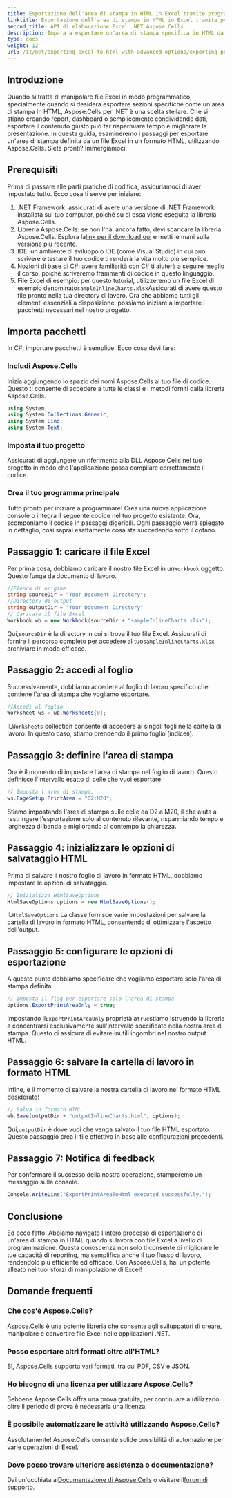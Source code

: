 ```yaml
---
title: Esportazione dell'area di stampa in HTML in Excel tramite programmazione
linktitle: Esportazione dell'area di stampa in HTML in Excel tramite programmazione
second_title: API di elaborazione Excel .NET Aspose.Cells
description: Impara a esportare un'area di stampa specifica in HTML da Excel usando Aspose.Cells per .NET in questa guida dettagliata. Ottimizza la presentazione dei tuoi dati.
type: docs
weight: 12
url: /it/net/exporting-excel-to-html-with-advanced-options/exporting-print-area/
---
```

## Introduzione
Quando si tratta di manipolare file Excel in modo programmatico, specialmente quando si desidera esportare sezioni specifiche come un'area di stampa in HTML, Aspose.Cells per .NET è una scelta stellare. Che si stiano creando report, dashboard o semplicemente condividendo dati, esportare il contenuto giusto può far risparmiare tempo e migliorare la presentazione. In questa guida, esamineremo i passaggi per esportare un'area di stampa definita da un file Excel in un formato HTML, utilizzando Aspose.Cells. Siete pronti? Immergiamoci!
## Prerequisiti
Prima di passare alle parti pratiche di codifica, assicuriamoci di aver impostato tutto. Ecco cosa ti serve per iniziare:
1. .NET Framework: assicurati di avere una versione di .NET Framework installata sul tuo computer, poiché su di essa viene eseguita la libreria Aspose.Cells.
2.  Libreria Aspose.Cells: se non l'hai ancora fatto, devi scaricare la libreria Aspose.Cells. Esplora la[link per il download qui](https://releases.aspose.com/cells/net/) e metti le mani sulla versione più recente.
3. IDE: un ambiente di sviluppo o IDE (come Visual Studio) in cui puoi scrivere e testare il tuo codice ti renderà la vita molto più semplice.
4. Nozioni di base di C#: avere familiarità con C# ti aiuterà a seguire meglio il corso, poiché scriveremo frammenti di codice in questo linguaggio.
5.  File Excel di esempio: per questo tutorial, utilizzeremo un file Excel di esempio denominato`sampleInlineCharts.xlsx`Assicurati di avere questo file pronto nella tua directory di lavoro.
Ora che abbiamo tutti gli elementi essenziali a disposizione, possiamo iniziare a importare i pacchetti necessari nel nostro progetto.
## Importa pacchetti
In C#, importare pacchetti è semplice. Ecco cosa devi fare:
### Includi Aspose.Cells
Inizia aggiungendo lo spazio dei nomi Aspose.Cells al tuo file di codice. Questo ti consente di accedere a tutte le classi e i metodi forniti dalla libreria Aspose.Cells.
```csharp
using System;
using System.Collections.Generic;
using System.Linq;
using System.Text;
```
### Imposta il tuo progetto
Assicurati di aggiungere un riferimento alla DLL Aspose.Cells nel tuo progetto in modo che l'applicazione possa compilare correttamente il codice.
### Crea il tuo programma principale
Tutto pronto per iniziare a programmare! Crea una nuova applicazione console o integra il seguente codice nel tuo progetto esistente.
Ora, scomponiamo il codice in passaggi digeribili. Ogni passaggio verrà spiegato in dettaglio, così saprai esattamente cosa sta succedendo sotto il cofano.
## Passaggio 1: caricare il file Excel
 Per prima cosa, dobbiamo caricare il nostro file Excel in un`Workbook` oggetto. Questo funge da documento di lavoro.
```csharp
//Elenco di origine
string sourceDir = "Your Document Directory";
//Directory di output
string outputDir = "Your Document Directory"
// Caricare il file Excel.
Workbook wb = new Workbook(sourceDir + "sampleInlineCharts.xlsx");
```
 Qui,`sourceDir` è la directory in cui si trova il tuo file Excel. Assicurati di fornire il percorso completo per accedere al tuo`sampleInlineCharts.xlsx` archiviare in modo efficace.
## Passaggio 2: accedi al foglio
Successivamente, dobbiamo accedere al foglio di lavoro specifico che contiene l'area di stampa che vogliamo esportare.
```csharp
//Accedi al foglio
Worksheet ws = wb.Worksheets[0];
```
 IL`Worksheets` collection consente di accedere ai singoli fogli nella cartella di lavoro. In questo caso, stiamo prendendo il primo foglio (indice`0`). 
## Passaggio 3: definire l'area di stampa
Ora è il momento di impostare l'area di stampa nel foglio di lavoro. Questo definisce l'intervallo esatto di celle che vuoi esportare.
```csharp
// Imposta l'area di stampa.
ws.PageSetup.PrintArea = "D2:M20";
```
Stiamo impostando l'area di stampa sulle celle da D2 a M20, il che aiuta a restringere l'esportazione solo al contenuto rilevante, risparmiando tempo e larghezza di banda e migliorando al contempo la chiarezza.
## Passaggio 4: inizializzare le opzioni di salvataggio HTML
Prima di salvare il nostro foglio di lavoro in formato HTML, dobbiamo impostare le opzioni di salvataggio.
```csharp
// Inizializza HtmlSaveOptions
HtmlSaveOptions options = new HtmlSaveOptions();
```
 IL`HtmlSaveOptions` La classe fornisce varie impostazioni per salvare la cartella di lavoro in formato HTML, consentendo di ottimizzare l'aspetto dell'output.
## Passaggio 5: configurare le opzioni di esportazione
A questo punto dobbiamo specificare che vogliamo esportare solo l'area di stampa definita.
```csharp
// Imposta il flag per esportare solo l'area di stampa
options.ExportPrintAreaOnly = true;
```
 Impostando il`ExportPrintAreaOnly` proprietà a`true`stiamo istruendo la libreria a concentrarsi esclusivamente sull'intervallo specificato nella nostra area di stampa. Questo ci assicura di evitare inutili ingombri nel nostro output HTML.
## Passaggio 6: salvare la cartella di lavoro in formato HTML
Infine, è il momento di salvare la nostra cartella di lavoro nel formato HTML desiderato!
```csharp
// Salva in formato HTML
wb.Save(outputDir + "outputInlineCharts.html", options);
```
 Qui,`outputDir` è dove vuoi che venga salvato il tuo file HTML esportato. Questo passaggio crea il file effettivo in base alle configurazioni precedenti.
## Passaggio 7: Notifica di feedback
Per confermare il successo della nostra operazione, stamperemo un messaggio sulla console.
```csharp
Console.WriteLine("ExportPrintAreaToHtml executed successfully.");
```
## Conclusione
Ed ecco fatto! Abbiamo navigato l'intero processo di esportazione di un'area di stampa in HTML quando si lavora con file Excel a livello di programmazione. Questa conoscenza non solo ti consente di migliorare le tue capacità di reporting, ma semplifica anche il tuo flusso di lavoro, rendendolo più efficiente ed efficace. Con Aspose.Cells, hai un potente alleato nei tuoi sforzi di manipolazione di Excel!
## Domande frequenti
### Che cos'è Aspose.Cells?
Aspose.Cells è una potente libreria che consente agli sviluppatori di creare, manipolare e convertire file Excel nelle applicazioni .NET.
### Posso esportare altri formati oltre all'HTML?
Sì, Aspose.Cells supporta vari formati, tra cui PDF, CSV e JSON.
### Ho bisogno di una licenza per utilizzare Aspose.Cells?
Sebbene Aspose.Cells offra una prova gratuita, per continuare a utilizzarlo oltre il periodo di prova è necessaria una licenza.
### È possibile automatizzare le attività utilizzando Aspose.Cells?
Assolutamente! Aspose.Cells consente solide possibilità di automazione per varie operazioni di Excel.
### Dove posso trovare ulteriore assistenza o documentazione?
 Dai un'occhiata al[Documentazione di Aspose.Cells](https://reference.aspose.com/cells/net/) o visitare il[forum di supporto](https://forum.aspose.com/c/cells/9).